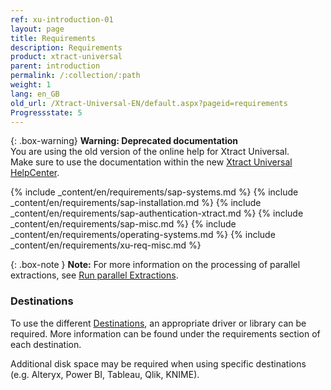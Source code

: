 ```yaml
---
ref: xu-introduction-01
layout: page
title: Requirements
description: Requirements
product: xtract-universal
parent: introduction
permalink: /:collection/:path
weight: 1
lang: en_GB
old_url: /Xtract-Universal-EN/default.aspx?pageid=requirements
Progressstate: 5
---
```


{: .box-warning}
**Warning: Deprecated documentation** <br>
You are using the old version of the online help for Xtract Universal.<br>
Make sure to use the documentation within the new [Xtract Universal HelpCenter](https://helpcenter.theobald-software.com/xtract-universal/documentation/introduction/).


{% include _content/en/requirements/sap-systems.md %}
{% include _content/en/requirements/sap-installation.md %}
{% include _content/en/requirements/sap-authentication-xtract.md %}
{% include _content/en/requirements/sap-misc.md %}
{% include _content/en/requirements/operating-systems.md %}
{% include _content/en/requirements/xu-req-misc.md %}

{: .box-note }
**Note:** For more information on the processing of parallel extractions, see [Run parallel Extractions](../execute-and-automate-extractions#run-parallel-extractions).

### Destinations
To use the different [Destinations](../destinations), an appropriate driver or library can be required. 
More information can be found under the requirements section of each destination.

Additional disk space may be required when using specific destinations (e.g. Alteryx, Power BI, Tableau, Qlik, KNIME).
